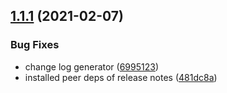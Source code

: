 ## [1.1.1](https://github.com/kishanlalbj/new-blog/compare/v1.1.0...v1.1.1) (2021-02-07)


### Bug Fixes

* change log generator ([6995123](https://github.com/kishanlalbj/new-blog/commit/6995123b757e1c486a4e11b2187ad567e0005aaa))
* installed peer deps of release notes ([481dc8a](https://github.com/kishanlalbj/new-blog/commit/481dc8a4878ad27c3816ffca7208ba9951c671a1))
